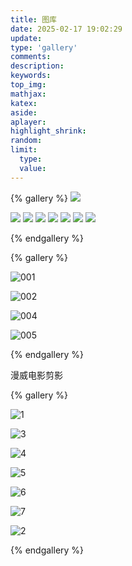 ```yaml
---
title: 图库
date: 2025-02-17 19:02:29
update: 
type: 'gallery'
comments:
description: 
keywords: 
top_img: 
mathjax:
katex:
aside:
aplayer:
highlight_shrink:
random:
limit:
  type:
  value:
---
```




{% gallery %}
![](https://i.loli.net/2019/12/25/Fze9jchtnyJXMHN.jpg)

![](https://i.loli.net/2019/12/25/ryLVePaqkYm4TEK.jpg)
![](https://i.loli.net/2019/12/25/gEy5Zc1Ai6VuO4N.jpg)
![](https://i.loli.net/2019/12/25/d6QHbytlSYO4FBG.jpg)
![](https://i.loli.net/2019/12/25/6nepIJ1xTgufatZ.jpg)
![](https://i.loli.net/2019/12/25/E7Jvr4eIPwUNmzq.jpg)
![](https://i.loli.net/2019/12/25/mh19anwBSWIkGlH.jpg)
![](https://i.loli.net/2019/12/25/2tu9JC8ewpBFagv.jpg)

{% endgallery %}



{% gallery %}

![001](\media_library\image\001.jpg)

![002](\media_library\image\avatar.jpg)

![004](\media_library\image\004.jpg)

![005](\media_library\image\005.jpg)


{% endgallery %}



漫威电影剪影

{% gallery %}

![1](\gallery\Marvel\1.jpg)

![3](\gallery\Marvel\3.jpg)

![4](\gallery\Marvel\4.jpg)

![5](\gallery\Marvel\5.jpg)

![6](\gallery\Marvel\6.jpg)

![7](\gallery\Marvel\7.jpg)

![2](\gallery\Marvel\2.jpg)

{% endgallery %}

